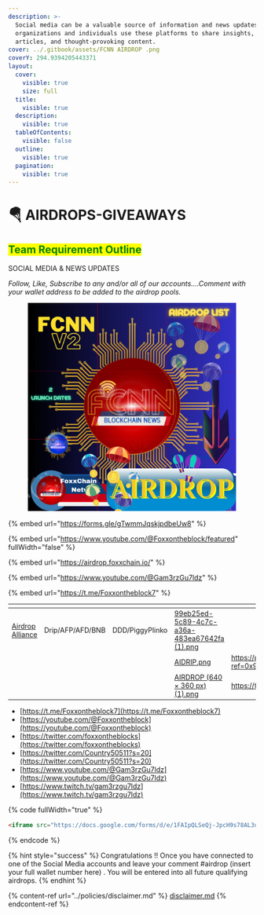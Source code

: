 ```yaml
---
description: >-
  Social media can be a valuable source of information and news updates. Many
  organizations and individuals use these platforms to share insights, news
  articles, and thought-provoking content.
cover: ../.gitbook/assets/FCNN AIRDROP .png
coverY: 294.9394205443371
layout:
  cover:
    visible: true
    size: full
  title:
    visible: true
  description:
    visible: true
  tableOfContents:
    visible: false
  outline:
    visible: true
  pagination:
    visible: true
---
```


# 🪂 AIRDROPS-GIVEAWAYS

## <mark style="color:green;">**Team Requirement Outline**</mark> <a href="#requirements" id="requirements"></a>

SOCIAL MEDIA & NEWS UPDATES

_Follow, Like, Subscribe to  any and/or all of our accounts....Comment with your wallet address to be added to the airdrop pools._

<figure><img src="../.gitbook/assets/Copy of Copy of AIRDROP.png" alt=""><figcaption></figcaption></figure>

{% embed url="https://forms.gle/gTwmmJqskjpdbeUw8" %}

{% embed url="https://www.youtube.com/@Foxxontheblock/featured" fullWidth="false" %}

{% embed url="https://airdrop.foxxchain.io/" %}

{% embed url="https://www.youtube.com/@Gam3rzGu7ldz" %}

{% embed url="https://t.me/Foxxontheblock7" %}

<table data-view="cards"><thead><tr><th></th><th></th><th></th><th data-hidden data-card-cover data-type="files"></th><th data-hidden data-card-target data-type="content-ref"></th></tr></thead><tbody><tr><td><a href="https://forms.gle/zv1QSZxtrSsAQQwZ7">Airdrop Alliance</a></td><td>             Drip/AFP/AFD/BNB</td><td>DDD/PiggyPlinko</td><td><a href="../.gitbook/assets/99eb25ed-5c89-4c7c-a36a-483ea67642fa (1).png">99eb25ed-5c89-4c7c-a36a-483ea67642fa (1).png</a></td><td></td></tr><tr><td></td><td></td><td></td><td><a href="../.gitbook/assets/AIDRIP.png">AIDRIP.png</a></td><td><a href="https://prelaunch.aidrip.xyz/?ref=0x92f186Cf4ba27c1D9E78ECf693788FfE74C54072">https://prelaunch.aidrip.xyz/?ref=0x92f186Cf4ba27c1D9E78ECf693788FfE74C54072</a></td></tr><tr><td></td><td></td><td></td><td><a href="../.gitbook/assets/AIRDROP (640 × 360 px) (1).png">AIRDROP (640 × 360 px) (1).png</a></td><td><a href="https://forms.gle/zv1QSZxtrSsAQQwZ7">https://forms.gle/zv1QSZxtrSsAQQwZ7</a></td></tr></tbody></table>

* [https://t.me/Foxxontheblock7](https://t.me/Foxxontheblock7)
* [https://youtube.com/@Foxxontheblock](https://youtube.com/@Foxxontheblock)
* [https://twitter.com/foxxontheblocks](https://twitter.com/foxxontheblocks)
* [https://twitter.com/Country50511?s=20](https://twitter.com/Country50511?s=20)
* [https://www.youtube.com/@Gam3rzGu7ldz](https://www.youtube.com/@Gam3rzGu7ldz)
* [https://www.twitch.tv/gam3rzgu7ldz](https://www.twitch.tv/gam3rzgu7ldz)

{% code fullWidth="true" %}
```html
<iframe src="https://docs.google.com/forms/d/e/1FAIpQLSeQj-JpcH9s78AL3uZobn1UNuad7Q4AMYEsIgrONbeDSdAyGA/viewform?embedded=true" width="640" height="2175" frameborder="0" marginheight="0" marginwidth="0">Loading…</iframe>
```
{% endcode %}





{% hint style="success" %}
Congratulations !! Once you have connected to one of the Social Media accounts and leave your comment #airdrop (insert your full wallet number here) . You will be entered into all future qualifying airdrops.
{% endhint %}

{% content-ref url="../policies/disclaimer.md" %}
[disclaimer.md](../policies/disclaimer.md)
{% endcontent-ref %}







